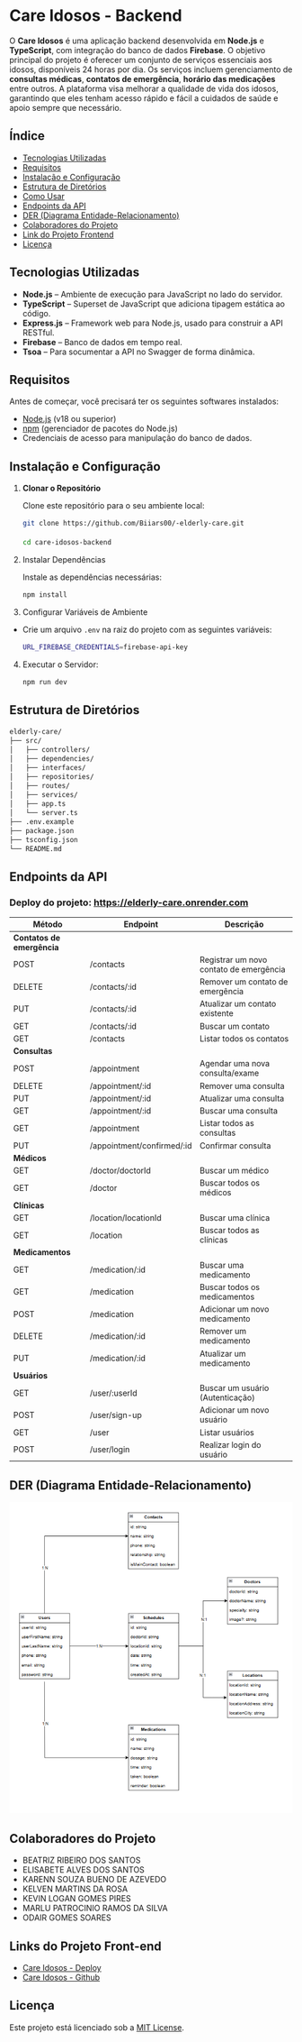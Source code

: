 # Care Idosos - Backend

O **Care Idosos** é uma aplicação backend desenvolvida em **Node.js** e **TypeScript**, com integração do banco de dados **Firebase**. O objetivo principal do projeto é oferecer um conjunto de serviços essenciais aos idosos, disponíveis 24 horas por dia. Os serviços incluem gerenciamento de **consultas médicas**, **contatos de emergência**, **horário das medicações** entre outros. A plataforma visa melhorar a qualidade de vida dos idosos, garantindo que eles tenham acesso rápido e fácil a cuidados de saúde e apoio sempre que necessário.

## Índice

- [Tecnologias Utilizadas](#tecnologias-utilizadas)
- [Requisitos](#requisitos)
- [Instalação e Configuração](#instalação-e-configuração)
- [Estrutura de Diretórios](#estrutura-de-diretórios)
- [Como Usar](#como-usar)
- [Endpoints da API](#endpoints-da-api)
- [DER (Diagrama Entidade-Relacionamento)](#der-diagrama-entidade-relacionamento)
- [Colaboradores do Projeto](#colaboradores-do-projeto)
- [Link do Projeto Frontend](#link-do-projeto-frontend)
- [Licença](#licença)

## Tecnologias Utilizadas

- **Node.js** – Ambiente de execução para JavaScript no lado do servidor.
- **TypeScript** – Superset de JavaScript que adiciona tipagem estática ao código.
- **Express.js** – Framework web para Node.js, usado para construir a API RESTful.
- **Firebase** – Banco de dados em tempo real.
- **Tsoa** – Para socumentar a API no Swagger de forma dinâmica.

## Requisitos

Antes de começar, você precisará ter os seguintes softwares instalados:

- [Node.js](https://nodejs.org) (v18 ou superior)
- [npm](https://www.npmjs.com) (gerenciador de pacotes do Node.js)
- Credenciais de acesso para manipulação do banco de dados.

## Instalação e Configuração

1. **Clonar o Repositório**

   Clone este repositório para o seu ambiente local:

   ```bash
   git clone https://github.com/Biiars00/-elderly-care.git

   cd care-idosos-backend

   ```

2. Instalar Dependências

   Instale as dependências necessárias:

   ```bash
   npm install

   ```

3. Configurar Variáveis de Ambiente

- Crie um arquivo `.env` na raiz do projeto com as seguintes variáveis:

  ```bash
  URL_FIREBASE_CREDENTIALS=firebase-api-key
  ```

4. Executar o Servidor:

   ```bash
   npm run dev
   ```

## Estrutura de Diretórios

    elderly-care/
    ├── src/
    │   ├── controllers/
    │   ├── dependencies/
    │   ├── interfaces/
    │   ├── repositories/
    │   ├── routes/
    │   ├── services/
    │   ├── app.ts
    │   └── server.ts
    ├── .env.example
    ├── package.json
    ├── tsconfig.json
    └── README.md

## Endpoints da API

### **Deploy do projeto:** https://elderly-care.onrender.com

| Método                     | Endpoint                            | Descrição                               |
| -------------------------- | ----------------------------------- | --------------------------------------- |
| **Contatos de emergência** |
| POST                       | /contacts                           | Registrar um novo contato de emergência |
| DELETE                     | /contacts/:id                       | Remover um contato de emergência        |
| PUT                        | /contacts/:id                       | Atualizar um contato existente          |
| GET                        | /contacts/:id                       | Buscar um contato                       |
| GET                        | /contacts                           | Listar todos os contatos                |
| **Consultas**              |
| POST                       | /appointment                        | Agendar uma nova consulta/exame         |
| DELETE                     | /appointment/:id                    | Remover uma consulta                    |
| PUT                        | /appointment/:id                    | Atualizar uma consulta                  |
| GET                        | /appointment/:id                    | Buscar uma consulta                     |
| GET                        | /appointment                        | Listar todos as consultas               |
| PUT                        | /appointment/confirmed/:id          | Confirmar consulta                      |
| **Médicos**                |
| GET                        | /doctor/doctorId                    | Buscar um médico                        |
| GET                        | /doctor                             | Buscar todos os médicos                 |
| **Clínicas**               |
| GET                        | /location/locationId                | Buscar uma clínica                      |
| GET                        | /location                           | Buscar todos as clínicas                |
| **Medicamentos**           |
| GET                        | /medication/:id                     | Buscar uma medicamento                  |
| GET                        | /medication                         | Buscar todos os medicamentos            |
| POST                       | /medication                         | Adicionar um novo medicamento           |
| DELETE                     | /medication/:id                     | Remover um medicamento                  |
| PUT                        | /medication/:id                     | Atualizar um medicamento                |
| **Usuários**           |
| GET                        | /user/:userId                       | Buscar um usuário  (Autenticação)       |
| POST                       | /user/sign-up                       | Adicionar um novo usuário               |
| GET                        | /user                               | Listar usuários                         |
| POST                       | /user/login                         | Realizar login do usuário               |

## DER (Diagrama Entidade-Relacionamento)
![DER](DER-PI-SENAC.png)

## Colaboradores do Projeto

- BEATRIZ RIBEIRO DOS SANTOS
- ELISABETE ALVES DOS SANTOS
- KARENN SOUZA BUENO DE AZEVEDO
- KELVEN MARTINS DA ROSA
- KEVIN LOGAN GOMES PIRES
- MARLU PATROCINIO RAMOS DA SILVA
- ODAIR GOMES SOARES

## Links do Projeto Front-end

- [Care Idosos - Deploy](https://care-idosos-connect.vercel.app/)
- [Care Idosos - Github](https://github.com/OdairGSoares/care-idosos-connect)

## Licença

Este projeto está licenciado sob a [MIT License](./LICENSE.txt).

